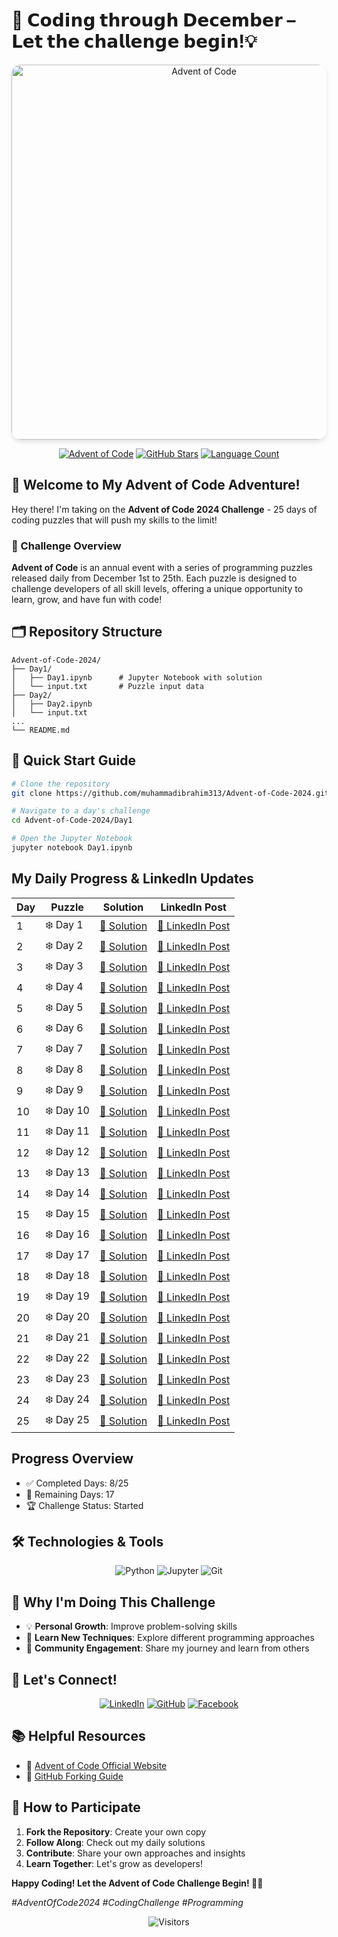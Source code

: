 # 🎄 **𝗖𝗼𝗱𝗶𝗻𝗴 𝘁𝗵𝗿𝗼𝘂𝗴𝗵 𝗗𝗲𝗰𝗲𝗺𝗯𝗲𝗿 – 𝗟𝗲𝘁 𝘁𝗵𝗲 𝗰𝗵𝗮𝗹𝗹𝗲𝗻𝗴𝗲 𝗯𝗲𝗴𝗶𝗻!💡** 
<div align="center">
  <img src="https://wp.technologyreview.com/wp-content/uploads/2021/12/aoc-santa-hat.gif?w=1177" alt="Advent of Code" width="600" style="max-width: 100%; height: auto; border-radius: 15px; box-shadow: 0 4px 6px rgba(0,0,0,0.1);">

  [![Advent of Code](https://img.shields.io/badge/Advent%20of%20Code-2024-brightgreen?style=for-the-badge&logo=advent-of-code&logoColor=white)](https://adventofcode.com/)
[![GitHub Stars](https://img.shields.io/github/stars/M-Hamza-Hassaan/Advent-Of-Code?style=for-the-badge&logo=github&color=yellow)](https://github.com/M-Hamza-Hassaan/Advent-Of-Code/stargazers)
[![Language Count](https://img.shields.io/github/languages/count/M-Hamza-Hassaan/Advent-Of-Code?style=for-the-badge&color=orange)](https://github.com/M-Hamza-Hassaan/Advent-Of-Code)

</div>

## 🌟 Welcome to My Advent of Code Adventure! 

Hey there! I'm taking on the **Advent of Code 2024 Challenge** - 25 days of coding puzzles that will push my skills to the limit! 

### 📅 Challenge Overview

**Advent of Code** is an annual event with a series of programming puzzles released daily from December 1st to 25th. Each puzzle is designed to challenge developers of all skill levels, offering a unique opportunity to learn, grow, and have fun with code!

## 🗂️ Repository Structure

```
Advent-of-Code-2024/
├── Day1/
│   ├── Day1.ipynb      # Jupyter Notebook with solution
│   └── input.txt       # Puzzle input data
├── Day2/
│   ├── Day2.ipynb
│   └── input.txt
...
└── README.md
```

## 🚀 Quick Start Guide

```bash
# Clone the repository
git clone https://github.com/muhammadibrahim313/Advent-of-Code-2024.git

# Navigate to a day's challenge
cd Advent-of-Code-2024/Day1

# Open the Jupyter Notebook
jupyter notebook Day1.ipynb
```



## My Daily Progress & LinkedIn Updates

| Day | Puzzle | Solution | LinkedIn Post |
|-----|--------|----------|---------------|
| 1   | ❄️ Day 1 | [📝 Solution](https://github.com/muhammadibrahim313/Advent-of-Code-2024/tree/main/DAY%201) | [🔗 LinkedIn Post](https://www.linkedin.com/feed/update/urn:li:activity:7268937345796620288/) |
| 2   | ❄️ Day 2 | [📝 Solution](https://github.com/muhammadibrahim313/Advent-of-Code-2024/tree/main/DAY%202) | [🔗 LinkedIn Post](https://www.linkedin.com/posts/ibrahimqasmi313_adventofcode-day2-codingchallenge-activity-7269254031460478977-Mu8Y?utm_source=share&utm_medium=member_desktop) |
| 3   | ❄️ Day 3 | [📝 Solution](https://github.com/muhammadibrahim313/Advent-of-Code-2024/tree/main/DAY%203) | [🔗 LinkedIn Post](https://www.linkedin.com/posts/ibrahimqasmi313_adventofcode-day3-codingchallenge-activity-7269580895940984832-p6V4?utm_source=share&utm_medium=member_desktop) |
| 4   | ❄️ Day 4 | [📝 Solution](https://github.com/muhammadibrahim313/Advent-of-Code-2024/tree/main/DAY%204) | [🔗 LinkedIn Post](https://www.linkedin.com/posts/ibrahimqasmi313_adventofcode-day4-codingchallenge-activity-7269949501883248640-Zmz6?utm_source=share&utm_medium=member_desktop) |
| 5   | ❄️ Day 5 | [📝 Solution](https://github.com/muhammadibrahim313/Advent-of-Code-2024/tree/main/DAY%205) | [🔗 LinkedIn Post](https://www.linkedin.com/posts/ibrahimqasmi313_adventofcode-day5-codingchallenge-activity-7270308441674428416-w51G?utm_source=share&utm_medium=member_desktop) |
| 6   | ❄️ Day 6 | [📝 Solution](https://github.com/muhammadibrahim313/Advent-of-Code-2024/tree/main/DAY%206) | [🔗 LinkedIn Post](https://shorturl.at/bCxbB) |
| 7   | ❄️ Day 7 | [📝 Solution](https://github.com/muhammadibrahim313/Advent-of-Code-2024/tree/main/DAY%207) | [🔗 LinkedIn Post](https://www.linkedin.com/posts/ibrahimqasmi313_codingchallenge-problemsolving-logicpuzzles-activity-7271096594475708416-lLl7?utm_source=share&utm_medium=member_desktop) |
| 8   | ❄️ Day 8 | [📝 Solution](https://github.com/muhammadibrahim313/Advent-of-Code-2024/tree/main/DAY%208) | [🔗 LinkedIn Post](#) |
| 9   | ❄️ Day 9 | [📝 Solution](Day9/) | [🔗 LinkedIn Post](https://www.linkedin.com/posts/ibrahimqasmi313_adventofcode-day8-codingchallenge-activity-7271395627610095619-6bZZ?utm_source=share&utm_medium=member_desktop) |
| 10  | ❄️ Day 10 | [📝 Solution](Day10/) | [🔗 LinkedIn Post](#) |
| 11  | ❄️ Day 11 | [📝 Solution](Day11/) | [🔗 LinkedIn Post](#) |
| 12  | ❄️ Day 12 | [📝 Solution](Day12/) | [🔗 LinkedIn Post](#) |
| 13  | ❄️ Day 13 | [📝 Solution](Day13/) | [🔗 LinkedIn Post](#) |
| 14  | ❄️ Day 14 | [📝 Solution](Day14/) | [🔗 LinkedIn Post](#) |
| 15  | ❄️ Day 15 | [📝 Solution](Day15/) | [🔗 LinkedIn Post](#) |
| 16  | ❄️ Day 16 | [📝 Solution](Day16/) | [🔗 LinkedIn Post](#) |
| 17  | ❄️ Day 17 | [📝 Solution](Day17/) | [🔗 LinkedIn Post](#) |
| 18  | ❄️ Day 18 | [📝 Solution](Day18/) | [🔗 LinkedIn Post](#) |
| 19  | ❄️ Day 19 | [📝 Solution](Day19/) | [🔗 LinkedIn Post](#) |
| 20  | ❄️ Day 20 | [📝 Solution](Day20/) | [🔗 LinkedIn Post](#) |
| 21  | ❄️ Day 21 | [📝 Solution](Day21/) | [🔗 LinkedIn Post](#) |
| 22  | ❄️ Day 22 | [📝 Solution](Day22/) | [🔗 LinkedIn Post](#) |
| 23  | ❄️ Day 23 | [📝 Solution](Day23/) | [🔗 LinkedIn Post](#) |
| 24  | ❄️ Day 24 | [📝 Solution](Day24/) | [🔗 LinkedIn Post](#) |
| 25  | ❄️ Day 25 | [📝 Solution](Day25/) | [🔗 LinkedIn Post](#) |

## Progress Overview

- ✅ Completed Days: 8/25
- 🧊 Remaining Days: 17
- 🏆 Challenge Status: Started



## 🛠️ Technologies & Tools

<div align="center">
  
![Python](https://img.shields.io/badge/-Python-3776AB?style=for-the-badge&logo=python&logoColor=white)
![Jupyter](https://img.shields.io/badge/-Jupyter-F37626?style=for-the-badge&logo=jupyter&logoColor=white)
![Git](https://img.shields.io/badge/-Git-F05032?style=for-the-badge&logo=git&logoColor=white)
</div>

## 🌟 Why I'm Doing This Challenge

- 💡 **Personal Growth**: Improve problem-solving skills
- 🧠 **Learn New Techniques**: Explore different programming approaches
- 🤝 **Community Engagement**: Share my journey and learn from others

## 🔗 Let's Connect!

<div align="center">

[![LinkedIn](https://img.shields.io/badge/LinkedIn-blue?style=for-the-badge&logo=linkedin)](https://www.linkedin.com/in/ibrahimqasmi313/)
[![GitHub](https://img.shields.io/badge/GitHub-black?style=for-the-badge&logo=github)](https://github.com/muhammadibrahim313)
[![Facebook](https://img.shields.io/badge/Facebook-blue?style=for-the-badge&logo=facebook)](https://www.facebook.com/profile.php?id=61560872765839)
</div>

## 📚 Helpful Resources

- 🎄 [Advent of Code Official Website](https://adventofcode.com/)
- 🍴 [GitHub Forking Guide](https://docs.github.com/en/get-started/quickstart/fork-a-repo)

## 🤝 How to Participate

1. **Fork the Repository**: Create your own copy
2. **Follow Along**: Check out my daily solutions
3. **Contribute**: Share your own approaches and insights
4. **Learn Together**: Let's grow as developers!


**Happy Coding! Let the Advent of Code Challenge Begin! 🚀🎄**

*#AdventOfCode2024 #CodingChallenge #Programming*

<div align="center">
  <img src="https://visitor-badge.laobi.icu/badge?page_id=muhammadibrahim313.Advent-of-Code-2024" alt="Visitors">
</div>
